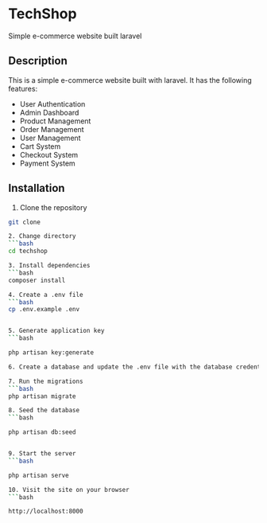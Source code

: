 # TechShop

 Simple e-commerce website built laravel

## Description

This is a simple e-commerce website built with laravel. It has the following features:

- User Authentication
- Admin Dashboard
- Product Management
- Order Management
- User Management
- Cart System
- Checkout System
- Payment System

## Installation

1. Clone the repository

```bash
git clone

2. Change directory
```bash
cd techshop

3. Install dependencies
```bash
composer install

4. Create a .env file
```bash
cp .env.example .env


5. Generate application key
```bash

php artisan key:generate

6. Create a database and update the .env file with the database credentials

7. Run the migrations
```bash
php artisan migrate

8. Seed the database
```bash

php artisan db:seed


9. Start the server
```bash

php artisan serve

10. Visit the site on your browser
```bash

http://localhost:8000

```

